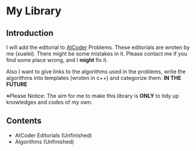 # My Library
## Introduction
I will add the editorial to [AtCoder](https://atcoder.jp/) Problems.
These editorials are wroten by me (xuelei). There might be some mistakes in it.
Please contact me if you find some place wrong, and I **might** fix it.

Also I want to give links to the algorithms used in the problems, write the algorithms into templates (wroten in c++)
and categorize them. **IN THE FUTURE**

※Please Notice: The aim for me to make this library is **ONLY** to tidy up knowledges and codes of my own.

## Contents
- AtCoder Editorials (Unfinished)
- Algorithms (Unfinished)
